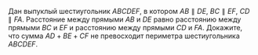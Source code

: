 Дан выпуклый шестиугольник $ABCDEF$, в котором $AB\parallel DE$, 
$BC\parallel EF$, $CD\parallel FA$. Расстояние между прямыми $AB$ и $DE$ 
равно расстоянию между прямыми $BC$ и $EF$ и расстоянию между прямыми $CD$ 
и $FA$. Докажите, что сумма $AD+BE+CF$ не превосходит периметра 
шестиугольника $ABCDEF$.
